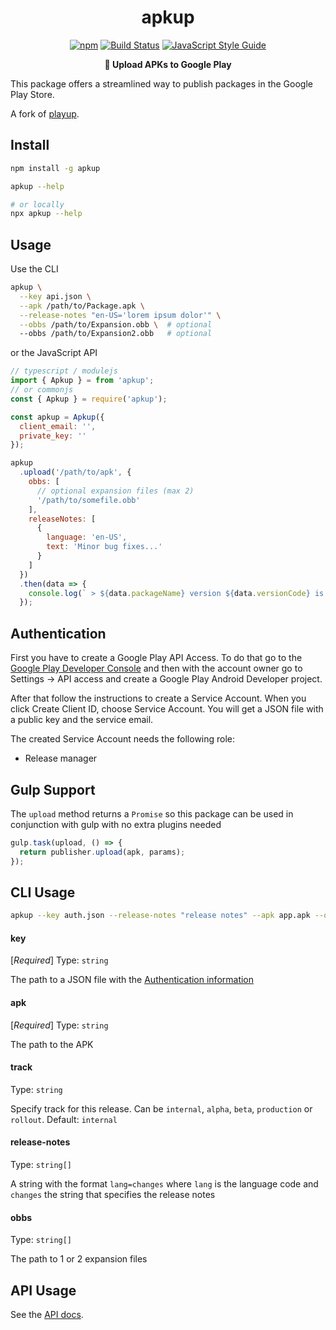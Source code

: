 <h1 align="center">apkup</h1>

<p align="center">
<a href="https://www.npmjs.com/package/apkup"><img src="https://img.shields.io/npm/v/apkup.svg?style=flat" alt="npm"></a>
<a href="https://travis-ci.com/eventOneHQ/apkup"><img src="https://travis-ci.com/eventOneHQ/apkup.svg?branch=master" alt="Build Status"></a>
<a href="https://standardjs.com"><img src="https://img.shields.io/badge/code_style-standard-brightgreen.svg" alt="JavaScript Style Guide"></a>

</p>
<p align="center"><b>🚀 Upload APKs to Google Play</b></p>

This package offers a streamlined way to publish packages in the Google Play Store.

A fork of [playup](https://github.com/jeduan/playup).

## Install

```bash
npm install -g apkup

apkup --help

# or locally
npx apkup --help
```

## Usage

Use the CLI

```bash
apkup \
  --key api.json \
  --apk /path/to/Package.apk \
  --release-notes "en-US='lorem ipsum dolor'" \
  --obbs /path/to/Expansion.obb \  # optional
  --obbs /path/to/Expansion2.obb   # optional
```

or the JavaScript API

```javascript
// typescript / modulejs
import { Apkup } = from 'apkup';
// or commonjs
const { Apkup } = require('apkup');

const apkup = Apkup({
  client_email: '',
  private_key: ''
});

apkup
  .upload('/path/to/apk', {
    obbs: [
      // optional expansion files (max 2)
      '/path/to/somefile.obb'
    ],
    releaseNotes: [
      {
        language: 'en-US',
        text: 'Minor bug fixes...'
      }
    ]
  })
  .then(data => {
    console.log(` > ${data.packageName} version ${data.versionCode} is up!`);
  });
```

## Authentication

First you have to create a Google Play API Access. To do that go to the
[Google Play Developer Console](https://play.google.com/apps/publish) and then
with the account owner go to Settings -> API access and create a Google Play
Android Developer project.

After that follow the instructions to create a Service Account.
When you click Create Client ID, choose Service Account. You will get a JSON file
with a public key and the service email.

The created Service Account needs the following role:

- Release manager

## Gulp Support

The `upload` method returns a `Promise` so this package can be used in conjunction with gulp with no extra plugins needed

```javascript
gulp.task(upload, () => {
  return publisher.upload(apk, params);
});
```

## CLI Usage

```bash
apkup --key auth.json --release-notes "release notes" --apk app.apk --obbs [OBB]
```

#### key

[_Required_]
Type: `string`

The path to a JSON file with the [Authentication information](#authentication)

#### apk

[_Required_]
Type: `string`

The path to the APK

#### track

Type: `string`

Specify track for this release. Can be `internal`, `alpha`, `beta`, `production` or `rollout`. Default: `internal`

#### release-notes

Type: `string[]`

A string with the format `lang=changes` where `lang` is the language code and `changes` the string that specifies the release notes

#### obbs

Type: `string[]`

The path to 1 or 2 expansion files

## API Usage

See the [API docs](https://oss.eventone.page/apkup/classes/apkup).
